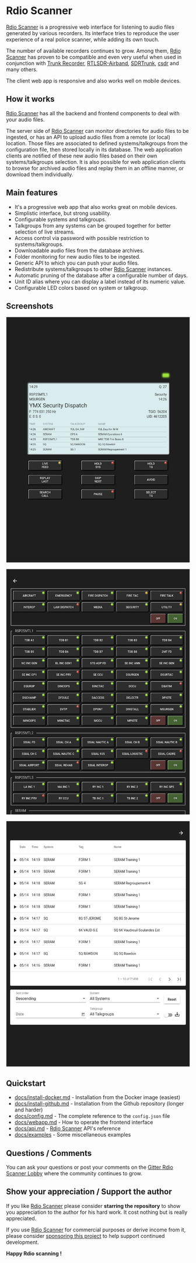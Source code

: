 # Rdio Scanner

[Rdio Scanner](https://github.com/chuot/rdio-scanner) is a progressive web interface for listening to audio files generated by various recorders. Its interface tries to reproduce the user experience of a real police scanner, while adding its own touch.

The number of available recorders continues to grow. Among them, [Rdio Scanner](https://github.com/chuot/rdio-scanner) has proven to be compatible and even very useful when used in conjunction with [Trunk Recorder](https://github.com/robotastic/trunk-recorder), [RTLSDR-Airband](https://github.com/szpajder/RTLSDR-Airband), [SDRTrunk](https://github.com/DSheirer/sdrtrunk), [csdr](https://github.com/ha7ilm/csdr) and many others.

The client web app is responsive and also works well on mobile devices.

## How it works

[Rdio Scanner](https://github.com/chuot/rdio-scanner) has all the backend and frontend components to deal with your audio files.

The server side of [Rdio Scanner](https://github.com/chuot/rdio-scanner) can monitor directories for audio files to be ingested, or has an API to upload audio files from a remote (or local) location. Those files are associated to defined systems/talkgroups from the configuration file, then stored locally in its database. The web application clients are notified of these new audio files based on their own systems/talkgroups selection. It is also possible for web application clients to browse for archived audio files and replay them in an offline manner, or download them individually.

## Main features

- It's a progressive web app that also works great on mobile devices.
- Simplistic interface, but strong usability.
- Configurable systems and talkgroups.
- Talkgroups from any systems can be grouped together for better selection of live streams.
- Access control via password with possible restriction to systems/talkgroups.
- Downloadable audio files from the database archives.
- Folder monitoring for new audio files to be ingested.
- Generic API to which you can push your audio files.
- Redistribute systems/talkgroups to other [Rdio Scanner](https://github.com/chuot/rdio-scanner) instances.
- Automatic pruning of the database after a configurable number of days.
- Unit ID alias where you can display a label instead of its numeric value.
- Configurable LED colors based on system or talkgroup.

## Screenshots

![Main Screen](./docs/images/rdio_scanner_main.png?raw=true "Main Screen")

![Systems/Talkgroups Selection](./docs/images/rdio_scanner_select.png?raw=true "Systems/Talkgroups Selection")

![Call Search](./docs/images/rdio_scanner_search.png?raw=true "Call Search")

## Quickstart

- [docs/install-docker.md](./docs/install-docker.md) - Installation from the Docker image (easiest)
- [docs/install-github.md](./docs/install-github.md) - Installation from the Github repository (longer and harder)
- [docs/config.md](./docs/config.md) - The complete reference to the `config.json` file
- [docs/webapp.md](./docs/webapp.md) - How to operate the frontend interface
- [docs/api.md](./docs/api.md) - [Rdio Scanner](https://github.com/chuot/rdio-scanner) API's reference
- [docs/examples](./docs/examples) - Some miscellaneous examples

## Questions / Comments

You can ask your questions or post your comments on the [Gitter Rdio Scanner Lobby](https://gitter.im/rdio-scanner/Lobby) where the community continues to grow.

## Show your appreciation / Support the author

If you like [Rdio Scanner](https://github.com/chuot/rdio-scanner) please consider **starring the repository** to show you appreciation to the author for his hard work. It cost nothing but is really appreciated.

If you use [Rdio Scanner](https://github.com/chuot/rdio-scanner) for commercial purposes or derive income from it, please consider [sponsoring this project](https://github.com/sponsors/chuot) to help support continued development.

**Happy Rdio scanning !**